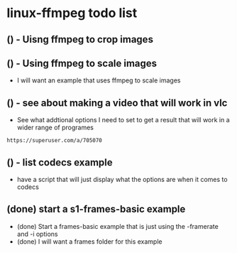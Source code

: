 # linux-ffmpeg todo list

## () - Uisng ffmpeg to crop images

## () - Using ffmpeg to scale images
* I will want an example that uses ffmpeg to scale images

## () - see about making a video that will work in vlc
* See what addtional options I need to set to get a result that will work in a wider range of programes
```
https://superuser.com/a/705070
```

## () - list codecs example
* have a script that will just display what the options are when it comes to codecs

## (done) start a s1-frames-basic example
* (done) Start a frames-basic example that is just using the -framerate and -i options
* (done) I will want a frames folder for this example